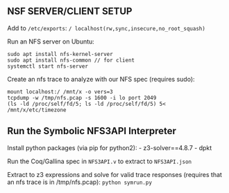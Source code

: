## NSF SERVER/CLIENT SETUP

Add to `/etc/exports`: 
```/ localhost(rw,sync,insecure,no_root_squash)```

Run an NFS server on Ubuntu:

```
sudo apt install nfs-kernel-server
sudo apt install nfs-common // for client
systemctl start nfs-server
```

Create an nfs trace to analyze with our NFS spec (requires sudo): 
```
mount localhost:/ /mnt/x -o vers=3
tcpdump -w /tmp/nfs.pcap -s 1600 -i lo port 2049
(ls -ld /proc/self/fd/5; ls -ld /proc/self/fd/5) 5< /mnt/x/etc/timezone
```

## Run the Symbolic NFS3API Interpreter 
Install python packages (via pip for python2):
    - z3-solver==4.8.7
    - dpkt

Run the Coq/Gallina spec in `NFS3API.v`
to extract to `NFS3API.json`

Extract to z3 expressions and solve for valid trace responses (requires that an nfs trace is in /tmp/nfs.pcap): `python symrun.py`
